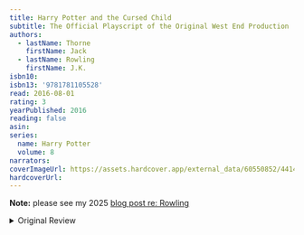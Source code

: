 ```yaml
---
title: Harry Potter and the Cursed Child
subtitle: The Official Playscript of the Original West End Production
authors:
  - lastName: Thorne
    firstName: Jack
  - lastName: Rowling
    firstName: J.K.
isbn10:
isbn13: '9781781105528'
read: 2016-08-01
rating: 3
yearPublished: 2016
reading: false
asin:
series:
  name: Harry Potter
  volume: 8
narrators:
coverImageUrl: https://assets.hardcover.app/external_data/60550852/44147e3be8fb5df6a1d0d3a0545f042b7f633041.jpeg
hardcoverUrl:
---
```


**Note:** please see my 2025 [blog post re: Rowling](/blog/2025/04/jk-rowling)

<details>
<summary>Original Review</summary>
I'd be curious to see this live. The medium did it no favors - the writing style is so far from Rowling's that it read more like fanfic than the "real thing."

The story itself is fun and interesting. The pacing is more like a play than a novel so I'll grant it some leeway there.

The dialogue is often quite bad and feels like it was written by someone unfamiliar with the characters he's writing.

Happy to have gotten a little more time in the Potterverse; kind of bummed/underwhelmed in what I ended up getting. Beggars can't be choosers I suppose.

</details>
